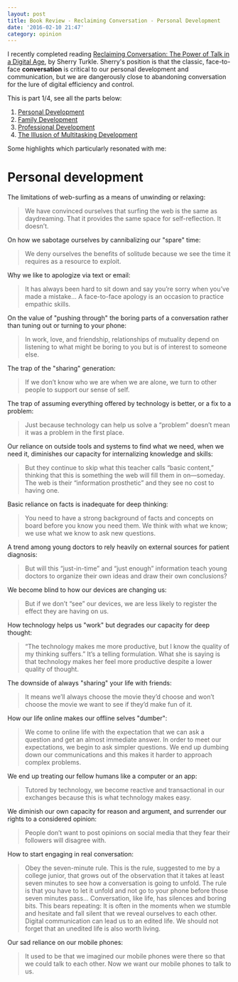```yaml
---
layout: post
title: Book Review - Reclaiming Conversation - Personal Development
date: '2016-02-10 21:47'
category: opinion
---
```


I recently completed reading [Reclaiming Conversation: The Power of Talk in a Digital Age](http://www.amazon.com/dp/B00SI0B6PC/ref=r_soa_w_d), by Sherry Turkle. Sherry's position is that the classic, face-to-face **conversation** is critical to our personal development and communication, but we are dangerously close to abandoning conversation for the lure of digital efficiency and control.

This is part 1/4, see all the parts below:

1. [Personal Development](/opinion/book-review-reclaiming-conversation-personal-development/)
2. [Family Development](/opinion/book-review-reclaiming-conversation-family-development/)
3. [Professional Development](/opinion/book-review-reclaiming-conversation-professional-development/)
4. [The Illusion of Multitasking Development](/opinion/book-review-reclaiming-conversation-illusion-of-multitasking/)

Some highlights which particularly resonated with me:

# Personal development
The limitations of web-surfing as a means of unwinding or relaxing:

> We have convinced ourselves that surfing the web is the same as daydreaming. That it provides the same space for self-reflection. It doesn’t.

On how we sabotage ourselves by cannibalizing our "spare" time:

> We deny ourselves the benefits of solitude because we see the time it requires as a resource to exploit.

Why we like to apologize via text or email:

> It has always been hard to sit down and say you’re sorry when you’ve made a mistake... <snip> A face-to-face apology is an occasion to practice empathic skills.

On the value of "pushing through" the boring parts of a conversation rather than tuning out or turning to your phone:

> In work, love, and friendship, relationships of mutuality depend on listening to what might be boring to you but is of interest to someone else.

The trap of the "sharing" generation:

> If we don’t know who we are when we are alone, we turn to other people to support our sense of self.

The trap of assuming everything offered by technology is better, or a fix to a problem:

> Just because technology can help us solve a “problem” doesn’t mean it was a problem in the first place.

Our reliance on outside tools and systems to find what we need, when we need it, diminishes our capacity for internalizing knowledge and skills:

> But they continue to skip what this teacher calls “basic content,” thinking that this is something the web will fill them in on—someday. The web is their “information prosthetic” and they see no cost to having one.

Basic reliance on facts is inadequate for deep thinking:

> You need to have a strong background of facts and concepts on board before you know you need them. We think with what we know; we use what we know to ask new questions.

A trend among young doctors to rely heavily on external sources for patient diagnosis:

> But will this “just-in-time” and “just enough” information teach young doctors to organize their own ideas and draw their own conclusions?

We become blind to how our devices are changing us:

> But if we don’t “see” our devices, we are less likely to register the effect they are having on us.

How technology helps us "work" but degrades our capacity for deep thought:

> “The technology makes me more productive, but I know the quality of my thinking suffers.” It’s a telling formulation. What she is saying is that technology makes her feel more productive despite a lower quality of thought.

The downside of always "sharing" your life with friends:

> It means we’ll always choose the movie they’d choose and won’t choose the movie we want to see if they’d make fun of it.

How our life online makes our offline selves "dumber":

> We come to online life with the expectation that we can ask a question and get an almost immediate answer. In order to meet our expectations, we begin to ask simpler questions. We end up dumbing down our communications and this makes it harder to approach complex problems.

We end up treating our fellow humans like a computer or an app:

> Tutored by technology, we become reactive and transactional in our exchanges because this is what technology makes easy.

We diminish our own capacity for reason and argument, and surrender our rights to a considered opinion:

> People don’t want to post opinions on social media that they fear their followers will disagree with.

How to start engaging in real conversation:

> Obey the seven-minute rule. This is the rule, suggested to me by a college junior, that grows out of the observation that it takes at least seven minutes to see how a conversation is going to unfold. The rule is that you have to let it unfold and not go to your phone before those seven minutes pass... Conversation, like life, has silences and boring bits. This bears repeating: It is often in the moments when we stumble and hesitate and fall silent that we reveal ourselves to each other. Digital communication can lead us to an edited life. We should not forget that an unedited life is also worth living.

Our sad reliance on our mobile phones:

> It used to be that we imagined our mobile phones were there so that we could talk to each other. Now we want our mobile phones to talk to us.
